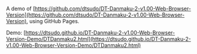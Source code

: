 A demo of [https://github.com/dtsudo/DT-Danmaku-2-v1.00-Web-Browser-Version](https://github.com/dtsudo/DT-Danmaku-2-v1.00-Web-Browser-Version), using GitHub Pages.

Demo: [https://dtsudo.github.io/DT-Danmaku-2-v1.00-Web-Browser-Version-Demo/DTDanmaku2.html](https://dtsudo.github.io/DT-Danmaku-2-v1.00-Web-Browser-Version-Demo/DTDanmaku2.html)

